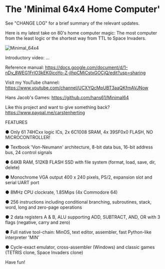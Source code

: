 # The 'Minimal 64x4 Home Computer'

See "CHANGE LOG" for a brief summary of the relevant updates.


Here is my latest take on 80's home computer magic: The most computer from the least logic or the shortest way from TTL to Space Invaders.

![Minimal_64x4](https://github.com/slu4coder/Minimal-64x4-Home-Computer/assets/52576999/b4a158cd-91f6-47b0-8721-4080f0f73ec4)

Introductory video: ...

Reference manual: https://docs.google.com/document/d/1-nDv_8WEG1FrlO3kEK0icoYo-Z-jlhpCMiCstxGOCjQ/edit?usp=sharing

Visit my YouTube channel: https://www.youtube.com/channel/UCXYQcMpUBT3aaQKfmAVJNow

Hans Jacob's Games: https://github.com/hans61/Minimal64

Like this project and want to give something back? https://www.paypal.me/carstenherting

FEATURES

● Only 61 74HCxx logic ICs, 2x 6C1008 SRAM, 4x 39SF0x0 FLASH, NO MICROCONTROLLER!

● Textbook 'Von-Neumann' architecture, 8-bit data bus, 16-bit address bus, 24 control signals

● 64KB RAM, 512KB FLASH SSD with file system (format, load, save, dir, delete)

● Monochrome VGA output 400 x 240 pixels, PS/2, expansion slot and serial UART port

● 8MHz CPU clockrate, 1.85Mips (4x Commodore 64)

● 256 instructions including conditional branching, subroutines, stack, word, long and zero-page operations

● 2 data registers A & B, ALU supporting ADD, SUBTRACT, AND, OR with 3 flags (negative, carry and zero)

● Full native tool-chain: MinOS, text editor, assembler, fast Python-like interpreter 'MIN'

● Cycle-exact emulator, cross-assembler (Windows) and classic games (TETRIS clone, Space Invaders clone)
  
Have fun!
